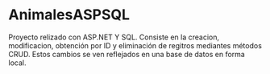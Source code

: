 # AnimalesASPSQL
Proyecto relizado con ASP.NET Y SQL. Consiste en la creacion, modificacion, obtención por ID y eliminación de regitros mediantes métodos CRUD. Estos cambios se ven reflejados en una base de datos en forma local.

